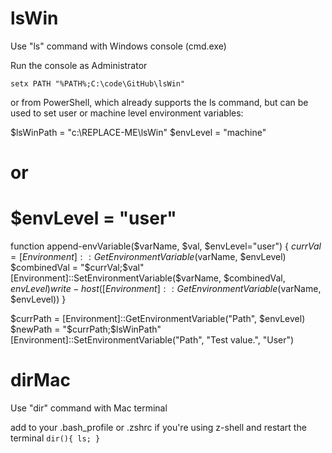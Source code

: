 # lsWin

Use "ls" command with Windows console (cmd.exe)

Run the console as Administrator

`setx PATH "%PATH%;C:\code\GitHub\lsWin"`

or from PowerShell, which already supports the ls command, but can be used to set user or machine level environment variables:

$lsWinPath = "c:\REPLACE-ME\lsWin"
$envLevel = "machine"
# or 
# $envLevel = "user"

function append-envVariable($varName, $val, $envLevel="user") {
    $currVal = [Environment]::GetEnvironmentVariable($varName, $envLevel)
    $combinedVal = "$currVal;$val"
    [Environment]::SetEnvironmentVariable($varName, $combinedVal, $envLevel)
    write-host ([Environment]::GetEnvironmentVariable($varName, $envLevel))
}

$currPath = [Environment]::GetEnvironmentVariable("Path", $envLevel)
$newPath = "$currPath;$lsWinPath"
[Environment]::SetEnvironmentVariable("Path", "Test value.", "User")

# dirMac
Use "dir" command with Mac terminal

add to your .bash_profile or .zshrc if you're using z-shell and restart the terminal
`dir(){ ls; }`
